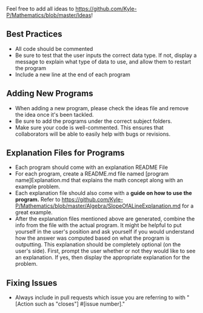 Feel free to add all ideas to https://github.com/Kyle-P/Mathematics/blob/master/Ideas!

## Best Practices
 - All code should be commented
 - Be sure to test that the user inputs the correct data type. If not, display a message to explain what type of data to use, and allow them to restart the program
 - Include a new line at the end of each program

## Adding New Programs
 - When adding a new program, please check the ideas file and remove the idea once it's been tackled.
 - Be sure to add the programs under the correct subject folders.
 - Make sure your code is well-commented. This ensures that collaborators will be able to easily help with bugs or revisions.
 
## Explanation Files for Programs
 - Each program should come with an explanation README File
 - For each program, create a README.md file named [program name]Explanation.md that explains the math concept along with an example problem. 
 - Each explanation file should also come with a **guide on how to use the program.** Refer to https://github.com/Kyle-P/Mathematics/blob/master/Algebra/SlopeOfALineExplanation.md for a great example.
 - After the explanation files mentioned above are generated, combine the info from the file with the actual program. It might be helpful to put yourself in the user's position and ask yourself if you would understand how the answer was computed based on what the program is outputting. This explanation should be completely optional (on the user's side). First, prompt the user whether or not they would like to see an explanation. If yes, then display the appropriate explanation for the problem.
 
 
## Fixing Issues
 - Always include in pull requests which issue you are referring to with "[Action such as "closes"] #[issue number]."

